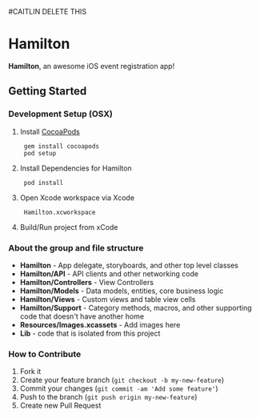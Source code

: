#CAITLIN DELETE THIS

# Hamilton

**Hamilton**, an awesome iOS event registration app!

## Getting Started

### Development Setup (OSX)

1. Install [CocoaPods](http://cocoapods.org)

		gem install cocoapods
		pod setup

2. Install Dependencies for Hamilton

		pod install

3. Open Xcode workspace via Xcode

		Hamilton.xcworkspace

4. Build/Run project from xCode

### About the group and file structure

* **Hamilton** - App delegate, storyboards, and other top level classes
* **Hamilton/API** - API clients and other networking code
* **Hamilton/Controllers** - View Controllers
* **Hamilton/Models** - Data models, entities, core business logic
* **Hamilton/Views** - Custom views and table view cells
* **Hamilton/Support** - Category methods, macros, and other supporting code that doesn't have another home
* **Resources/Images.xcassets** - Add images here
* **Lib** - code that is isolated from this project

### How to Contribute

1. Fork it
2. Create your feature branch (`git checkout -b my-new-feature`)
3. Commit your changes (`git commit -am 'Add some feature'`)
4. Push to the branch (`git push origin my-new-feature`)
5. Create new Pull Request

